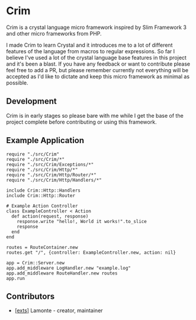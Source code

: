 # Crim

Crim is a crystal language micro framework inspired by Slim Framework 3 and other micro frameworks from PHP.

I made Crim to learn Crystal and it introduces me to a lot of different features of the language from macros to regular expressions. So far I believe I've used a lot of the crystal language base features in this project and it's been a blast. If you have any feedback or want to contribute please feel free to add a PR, but please remember currently not everything will be accepted as I'd like to dictate and keep this micro framework as minimal as possible.

## Development

Crim is in early stages so please bare with me while I get the base of the project complete before contributing or using this framework.

## Example Application

    require "./src/Crim"
    require "./src/Crim/*"
    require "./src/Crim/Exceptions/*"
    require "./src/Crim/Http/*"
    require "./src/Crim/Http/Router/*"
    require "./src/Crim/Http/Handlers/*"

    include Crim::Http::Handlers
    include Crim::Http::Router

    # Example Action Controller
    class ExampleController < Action
      def action(request, response)
        response.write "hello!, World it works!".to_slice
        response
      end
    end

    routes = RouteContainer.new
    routes.get "/", {controller: ExampleController.new, action: nil}

    app = Crim::Server.new
    app.add_middleware LogHandler.new "example.log"
    app.add_middleware RouteHandler.new routes
    app.run

## Contributors

- [[exts]](https://github.com/exts) Lamonte - creator, maintainer
